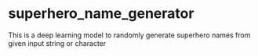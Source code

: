 # superhero_name_generator
This is a deep learning model to randomly generate superhero names from given input string or character
